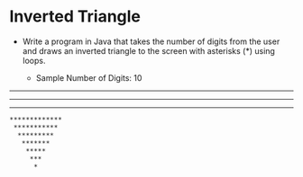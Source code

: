 # Inverted Triangle

- Write a program in Java that takes the number of 
  digits from the user and draws an inverted triangle 
  to the screen with asterisks (*) using loops.


  - Sample
  Number of Digits: 10
********************
  *****************
   ***************
    *************
     ***********
      *********
       *******
        *****
         ***
          *